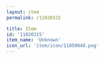 ```yaml
---
layout: item
permalink: /11020315

title: Item
id: '11020315'
item_name: 'Unknown'
icon_url: 'item/icon/11050048.png'
---
```

